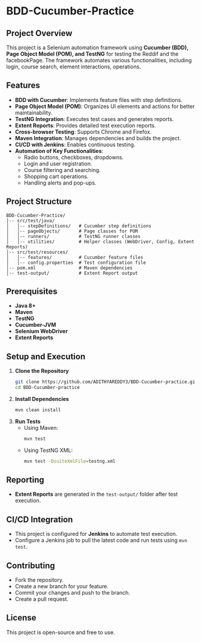 # BDD-Cucumber-Practice

## Project Overview
This project is a Selenium automation framework using **Cucumber (BDD), Page Object Model (POM), and TestNG** for testing the Reddif and the facebookPage. The framework automates various functionalities, including login, course search, element interactions, operations.

## Features
- **BDD with Cucumber**: Implements feature files with step definitions.
- **Page Object Model (POM)**: Organizes UI elements and actions for better maintainability.
- **TestNG Integration**: Executes test cases and generates reports.
- **Extent Reports**: Provides detailed test execution reports.
- **Cross-browser Testing**: Supports Chrome and Firefox.
- **Maven Integration**: Manages dependencies and builds the project.
- **CI/CD with Jenkins**: Enables continuous testing.
- **Automation of Key Functionalities**:
  - Radio buttons, checkboxes, dropdowns.
  - Login and user registration.
  - Course filtering and searching.
  - Shopping cart operations.
  - Handling alerts and pop-ups.
  
## Project Structure
```
BDD-Cucumber-Practice/
│-- src/test/java/
│   │-- stepDefinitions/   # Cucumber step definitions
│   │-- pageObjects/       # Page classes for POM
│   │-- runners/           # TestNG runner classes
│   │-- utilities/         # Helper classes (WebDriver, Config, Extent Reports)
│-- src/test/resources/
│   │-- features/          # Cucumber feature files
│   │-- config.properties  # Test configuration file
│-- pom.xml                # Maven dependencies
│-- test-output/           # Extent Report output
```

## Prerequisites
- **Java 8+**
- **Maven**
- **TestNG**
- **Cucumber-JVM**
- **Selenium WebDriver**
- **Extent Reports**

## Setup and Execution
1. **Clone the Repository**
   ```sh
   git clone https://github.com/ADITHYAREDDY3/BDD-Cucumber-practice.git
   cd BDD-Cucumber-practice
   ```
2. **Install Dependencies**
   ```sh
   mvn clean install
   ```
3. **Run Tests**
   - Using Maven:
     ```sh
     mvn test
     ```
   - Using TestNG XML:
     ```sh
     mvn test -DsuiteXmlFile=testng.xml
     ```

## Reporting
- **Extent Reports** are generated in the `test-output/` folder after test execution.

## CI/CD Integration
- This project is configured for **Jenkins** to automate test execution.
- Configure a Jenkins job to pull the latest code and run tests using `mvn test`.

## Contributing
- Fork the repository.
- Create a new branch for your feature.
- Commit your changes and push to the branch.
- Create a pull request.

## License
This project is open-source and free to use.

